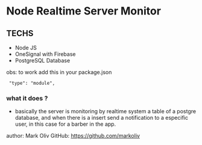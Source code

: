 # Node Realtime Server Monitor

## TECHS

- Node JS
- OneSignal with Firebase
- PostgreSQL Database

obs: to work add this in your package.json

```
 "type": "module",
```


### what it does ?

- basically the server is monitoring by realtime system a table of a postgre database, and when there is a insert send a notification to a especific user, in this case for a barber in the app.

author: Mark Oliv
GitHub: https://github.com/markoliv